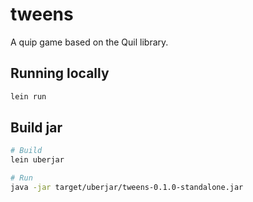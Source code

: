 # tweens

A quip game based on the Quil library.

## Running locally

``` bash
lein run
```

## Build jar

``` bash
# Build
lein uberjar

# Run
java -jar target/uberjar/tweens-0.1.0-standalone.jar
```
